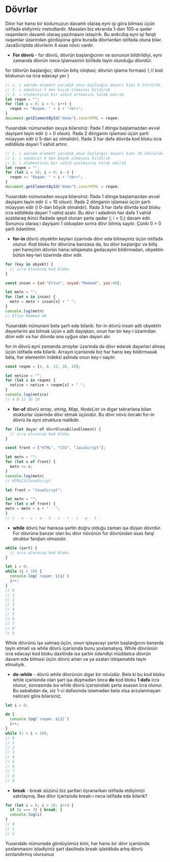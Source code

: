 # Dövrlər

Dövr hər hansı bir kodumuzun davamlı olaraq eyni işi görə bilməsi üçün istifadə etdiyimiz metodlardır. Məsələn biz ekranda 1-dən 100-ə qədər rəqəmlərin davamlı olaraq yazılmasını istəyirik. Bu ardıcıllıq eyni işi fərqli rəqəmlər üzərindən gördüyünə görə burada dövrlərdən istifadə oluna bilər. JavaScriptdə dövrlərin 4 əsas növü vardır.

- **For dövrü** - for dövrü, dövrün başlanğıcının və sonunun bildirildiyi, eyni zamanda dövrün necə işləməsinin birlikdə təyin olunduğu dövrdür.

for (dövrün başlanğıcı; dövrün bitiş nöqtəsi; dövrün işləmə forması) {
  // kod blokunun nə icra edəcəyi yer
}

```js
// 1. i adında element yaradıb onun başlanğıc dəyəri kimi 0 ötürürük.
// 2. i ədədinin 5 dən kiçik olmasını bildirik
// 3. i elementinin bir vahid artmasını tələb edirik
let reqem = "";
for (let i = 0; i < 5; i++) {
  reqem += "Rəqəm: " + i + "<br>";
}
document.getElementById("demo").innerHTML = reqem;
```

Yuxarıdakı nümunədən oxuya bilərsiniz:
İfadə 1 döngə başlamazdan əvvəl dəyişəni təyin edir (i = 0 olsun).
İfadə 2 döngənin işləməsi üçün şərti müəyyən edir (i 5-dən az olmalıdır).
İfadə 3 hər dəfə dövrdə kod bloku icra edildikdə dəyəri 1 vahid artırır.

```js
// 1. i adında element yaradıb onun başlanğıc dəyəri kimi 10 ötürürük.
// 2. i ədədinin 0 dan böyük olmasını bildirik
// 3. i elementinin bir vahid azalmasını tələb edirik
let reqem = "";
for (let i = 10; i > 0; i--) {
  reqem += "Rəqəm: " + i + "<br>";
}
document.getElementById("demo").innerHTML = reqem;
```

Yuxarıdakı nümunədən oxuya bilərsiniz:
İfadə 1 döngə başlamazdan əvvəl dəyişəni təyin edir (i = 10 olsun).
İfadə 2 döngənin işləməsi üçün şərti müəyyən edir (i 0-dan böyük olmalıdır).
İfadə 3 hər dəfə dövrdə kod bloku icra edildikdə dəyəri 1 vahid azalır.
Bu dövr i ədədinin hər dəfə 1 vahid azaldaraq ikinci ifadədə qeyd olunan şərtə qədər (; i > 0;) davam edir. Sonuncu olaraq i dəyişəni 1 olduqdan sonra dövr bitmiş sayılır. Çünki 0 > 0 şərti ödənilmir.

- **for-in** dövrü obyektin keyləri üzərində dövr edə bilməyiniz üçün istifadə olunur. Kod bloku for dövrünə bənzəsə də, bu dövr başlanğıc və bitiş yeri həmçinin dövrün hansı istiqamətə gedəcəyini bildirmədən, obyektin bütün key-ləri üzərində dövr edir.

```js
for (key in obyekt) {
  // icra olunacaq kod bloku
}
```

```js
const insan = {ad:"Eltun", soyad:"Məmməd", yas:40};

let metn = "";
for (let x in insan) {
  metn = metn + insan[x] + " ";
}
console.log(metn)
// Eltun Məmməd 40
```

Yuxarıdakı nümunəni belə şərh edə bilərik: for-in dövrü *insan* adlı obyektin dəyərlərini ala bilmək üçün x adlı dəyişkən, onun hər bir key-i üzərindən dövr edir və hər dövrdə ona uyğun olan dəyəri alır.

for-in dövrü eyni zamanda *array*lar üzərində də dövr edərək dəyərləri almaq üçün istifadə edə bilərik. Arrayın içərisində biz hər hansı key bildirməsək belə, hər elementin indeksi əslində onun key-i sayılır.

```js
const reqem = [4, 8, 12, 16, 20];

let netice = "";
for (let x in reqem) {
  netice = netice + reqem[x] + " ";
}
console.log(netice)
// 4 8 12 16 20
```

- **for-of** dövrü *array*, *string*, *Map*, *NodeList* və digər təkrarlana bilən stukturlar üzərində dövr etmək üçündür. Bu dövr növü öncəki for-in dövrü ilə eyni struktura malikdir.

```js
for (let dəyər of dövrOlunaBilənElement) {
  // icra olunacaq kod bloku
}
```

```js
const front = ["HTML", "CSS", "JavaScript"];

let metn = "";
for (let x of front) {
  metn += x;
}
console.log(metn)
// HTMLCSSJavaScript
```

```js
let front = "JavaScript";

let metn = "";
for (let x of front) {
metn = metn + x + " - ";
}
// J - a - v - a - S - c - r - i - p - t - 
```

- **while** dövrü hər hansısa şərtin doğru olduğu zaman işə düşən dövrdür. For dövrünə bənzər olan bu dövr növünün for dövründən əsas fərqi struktur fərqləri olmasıdır.

```js
while (şərt) {
  // icra olunacaq kod bloku
}
```

```js
let i = 0;
while (i < 10) {
  console.log(`rəqəm: ${i}`)
  i++;
}
// 0
// 1
// 2
// 3
// 4
// 5
// 6
// 7
// 8
// 9
```

While dövrünü işə salmaq üçün, onun işləyəcəyi şərtin başlanğıcını kənarda təyin etməli və while dövrü içərisində bunu yoxlamalıyıq. While dövrünün icra edəcəyi kod bloku daxilində isə şərtin ödəndiyi müddətcə dövrün davam edə bilməsi üçün dövrü artan və ya azalan istiqamətdə təyin etməliyik.

- **do-while** - dövrü while dövrünün digər bir növüdür. Belə ki bu kod bloku while içərisində olan şərt işə düşmədən öncə **do** kod bloku **1 dəfə** icra olunur, sonrasında isə while dövrü içərisindəki şərtə əsasən icra olunur. Bu səbəbdən də, siz 1-ci dəfəsində istəmədən belə olsa arzulanmayan nəticəni görə bilərsiniz.

```js
let i = 0;

do {
  console.log(`rəqəm: ${i}`)
  i++;
}
while (1 > i < 10); 
// 0
// 1
// 2
// 3
// 4
// 5
// 6
// 7
// 8
// 9
```

- **break** - break sözünü biz şərtləri öyrənərkən istifadə etdiyimizi xatırlayırıq. Bəs dövr içərisində break-ı necə istifadə edə bilərik?

```js
for (let i = 0; i < 10; i++) {
  if (i === 3) { break; }
  console.log(i)
}
// 0
// 1
// 2
```

Yuxarıdakı nümunədə gördüyümüz kimi, hər hansı bir dövr içərisində yoxlanmasını istədiyiniz şərt daxilində break işlətdikdə artıq dövrü sonlandırmış olursunuz
